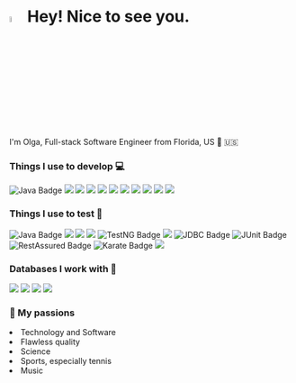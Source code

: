 <h1><a href="https://www.gautamkrishnar.com/"><img src="https://media.giphy.com/media/hvRJCLFzcasrR4ia7z/giphy.gif" width="5%"></a> Hey! Nice to see you.</h1>

I'm Olga, Full-stack Software Engineer from Florida, US 🗽 🇺🇸

<h3>Things I use to develop 💻</h3>
<p>
  <img src="https://img.shields.io/badge/Java-f89820?style=for-the-badge&logo=java&logoColor=white" alt="Java Badge" />
  <img src="https://img.shields.io/badge/Spring-6DB33F?style=for-the-badge&logo=spring&logoColor=white" />
  <img src="https://img.shields.io/badge/Spring_Boot-F2F4F9?style=for-the-badge&logo=spring-boot" />
  <img src="https://img.shields.io/badge/IntelliJ_IDEA-000000.svg?style=for-the-badge&logo=intellij-idea&logoColor=white" />
  <img src="https://img.shields.io/badge/apache_maven-C71A36?style=for-the-badge&logo=apachemaven&logoColor=white" />
  <img src="https://img.shields.io/badge/Express%20js-000000?style=for-the-badge&logo=express&logoColor=white" />
  <img src="https://img.shields.io/badge/React-20232A?style=for-the-badge&logo=react&logoColor=61DAFB" />
  <img src="https://img.shields.io/badge/JavaScript-323330?style=for-the-badge&logo=javascript&logoColor=F7DF1E" />
  <img src="https://img.shields.io/badge/HTML5-E34F26?style=for-the-badge&logo=html5&logoColor=white" />
  <img src="https://img.shields.io/badge/Tailwind_CSS-38B2AC?style=for-the-badge&logo=tailwind-css&logoColor=white" />
  <img src="https://img.shields.io/badge/VSCode-0078D4?style=for-the-badge&logo=visual%20studio%20code&logoColor=white" />
  
  
  
  
  
  
  
  
</p>

<h3>Things I use to test 🔎</h3>
<p>
  <img src="https://img.shields.io/badge/Java-f89820?style=for-the-badge&logo=java&logoColor=white" alt="Java Badge" />
  <img src="https://img.shields.io/badge/Cucumber-43B02A?style=for-the-badge&logo=cucumber&logoColor=white" />
  <img src="https://img.shields.io/badge/Postman-FF6C37?style=for-the-badge&logo=Postman&logoColor=white" />
  <img src="https://img.shields.io/badge/Playwright-45ba4b?style=for-the-badge&logo=Playwright&logoColor=white" />
  <img src="https://img.shields.io/badge/TestNG-8A2BE2?style=for-the-badge&logo=testng&logoColor=white" alt="TestNG Badge" />
  <img src="https://img.shields.io/badge/Selenium-43B02A?style=for-the-badge&logo=Selenium&logoColor=white" />
  <img src="https://img.shields.io/badge/JDBC-808080?style=for-the-badge&logoColor=white" alt="JDBC Badge" />
  <img src="https://img.shields.io/badge/JUnit-3CB371?style=for-the-badge&logo=JUnit5&logoColor=white" alt="JUnit Badge" />
  <img src="https://img.shields.io/badge/RestAssured-1E90FF?style=for-the-badge&logo=rest-assured&logoColor=white" alt="RestAssured Badge" />
  <img src="https://img.shields.io/badge/Karate-FFA500?style=for-the-badge&logo=karate&logoColor=white" alt="Karate Badge" />
  <img src="https://img.shields.io/badge/Jenkins-49728B?style=for-the-badge&logo=jenkins&logoColor=white" />
</p>

<h3>Databases I work with 📒</h3>
<p>

  <img src="https://img.shields.io/badge/MySQL-005C84?style=for-the-badge&logo=mysql&logoColor=white" />
  <img src="https://img.shields.io/badge/Oracle-F80000?style=for-the-badge&logo=Oracle&logoColor=white" />
  <img src="https://img.shields.io/badge/PostgreSQL-316192?style=for-the-badge&logo=postgresql&logoColor=white" />
  <img src="https://img.shields.io/badge/MongoDB-4EA94B?style=for-the-badge&logo=mongodb&logoColor=white" />

  </p>

 <h3>🧡 My passions</h3> 
<p>
  <li> Technology and Software </li>
  <li> Flawless quality </li>
  <li> Science </li>
  <li> Sports, especially tennis </li>
  <li> Music </li>
</p>



<!--
**liacoding/liacoding** is a ✨ _special_ ✨ repository because its `README.md` (this file) appears on your GitHub profile.

Here are some ideas to get you started:

- 🔭 I’m currently working on ...
- 🌱 I’m currently learning ...
- 👯 I’m looking to collaborate on ...
- 🤔 I’m looking for help with ...
- 💬 Ask me about ...
- 📫 How to reach me: ...
- 😄 Pronouns: ...
- ⚡ Fun fact: ...
-->
